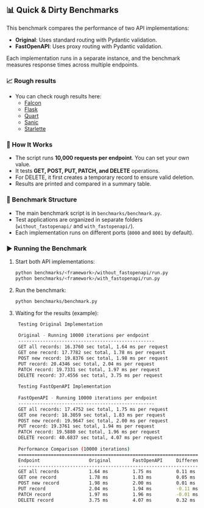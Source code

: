 ## 📊 Quick & Dirty Benchmarks

This benchmark compares the performance of two API implementations:  
- **Original**: Uses standard routing with Pydantic validation.  
- **FastOpenAPI**: Uses proxy routing with Pydantic validation.

Each implementation runs in a separate instance, and the benchmark measures response times across multiple endpoints.

### 📈 Rough results
- You can check rough results here:
  - [Falcon](FALCON.md)
  - [Flask](FLASK.md)
  - [Quart](QUART.md)
  - [Sanic](SANIC.md)
  - [Starlette](STARLETTE.md)

### 📖 How It Works
- The script runs **10,000 requests per endpoint**. You can set your own value.
- It tests **GET, POST, PUT, PATCH, and DELETE** operations.
- For DELETE, it first creates a temporary record to ensure valid deletion.
- Results are printed and compared in a summary table.

### 📂 Benchmark Structure
- The main benchmark script is in `benchmarks/benchmark.py`.
- Test applications are organized in separate folders (`without_fastopenapi/` and `with_fastopenapi/`).
- Each implementation runs on different ports (`8000` and `8001` by default).

### ▶️ Running the Benchmark
1. Start both API implementations:
   ```sh
   python benchmarks/<framework>/without_fastopenapi/run.py
   python benchmarks/<framework>/with_fastopenapi/run.py
   ```
2. Run the benchmark:
   ```sh
   python benchmarks/benchmark.py
   ```
3. Waiting for the results (example):
   ```sh
    Testing Original Implementation
    
    Original - Running 10000 iterations per endpoint
    --------------------------------------------------
    GET all records: 16.3760 sec total, 1.64 ms per request
    GET one record: 17.7782 sec total, 1.78 ms per request
    POST new record: 19.8376 sec total, 1.98 ms per request
    PUT record: 20.4346 sec total, 2.04 ms per request
    PATCH record: 19.7331 sec total, 1.97 ms per request
    DELETE record: 37.4556 sec total, 3.75 ms per request
    
    Testing FastOpenAPI Implementation
    
    FastOpenAPI - Running 10000 iterations per endpoint
    --------------------------------------------------
    GET all records: 17.4752 sec total, 1.75 ms per request
    GET one record: 18.3059 sec total, 1.83 ms per request
    POST new record: 19.9647 sec total, 2.00 ms per request
    PUT record: 19.3761 sec total, 1.94 ms per request
    PATCH record: 19.5880 sec total, 1.96 ms per request
    DELETE record: 40.6837 sec total, 4.07 ms per request
    
    Performance Comparison (10000 iterations)
    ======================================================================
    Endpoint                  Original        FastOpenAPI     Difference     
    ----------------------------------------------------------------------
    GET all records           1.64 ms         1.75 ms         0.11 ms (+6.7%)
    GET one record            1.78 ms         1.83 ms         0.05 ms (+3.0%)
    POST new record           1.98 ms         2.00 ms         0.01 ms (+0.6%)
    PUT record                2.04 ms         1.94 ms         -0.11 ms (-5.2%)
    PATCH record              1.97 ms         1.96 ms         -0.01 ms (-0.7%)
    DELETE record             3.75 ms         4.07 ms         0.32 ms (+8.6%)
   ```
